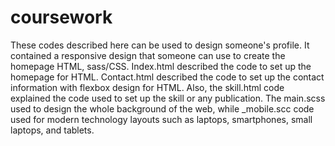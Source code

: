 # coursework

These codes described here can be used to design someone's profile. It contained a responsive design that someone can use to create the homepage HTML, sass/CSS. Index.html described the code to set up the homepage for HTML. Contact.html described the code to set up the contact information with flexbox design for HTML. Also, the skill.html code explained the code used to set up the skill or any publication. The main.scss used to design the whole background of the web, while \_mobile.scc code used for modern technology layouts such as laptops, smartphones, small laptops, and tablets.

